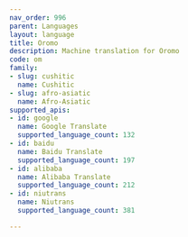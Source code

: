 ```yaml
---
nav_order: 996
parent: Languages
layout: language
title: Oromo
description: Machine translation for Oromo
code: om
family:
- slug: cushitic
  name: Cushitic
- slug: afro-asiatic
  name: Afro-Asiatic
supported_apis:
- id: google
  name: Google Translate
  supported_language_count: 132
- id: baidu
  name: Baidu Translate
  supported_language_count: 197
- id: alibaba
  name: Alibaba Translate
  supported_language_count: 212
- id: niutrans
  name: Niutrans
  supported_language_count: 381

---
```


